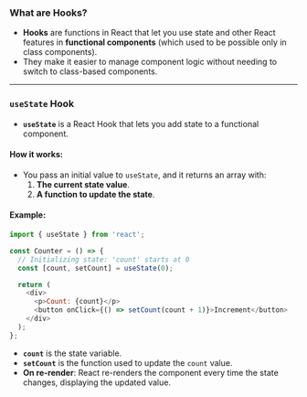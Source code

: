 ### **What are Hooks?**
- **Hooks** are functions in React that let you use state and other React features in **functional components** (which used to be possible only in class components).
- They make it easier to manage component logic without needing to switch to class-based components.

---

### **`useState` Hook**
- **`useState`** is a React Hook that lets you add state to a functional component.
  
#### **How it works**:
- You pass an initial value to `useState`, and it returns an array with:
  1. **The current state value**.
  2. **A function to update the state**.
  
#### **Example**:
```javascript
import { useState } from 'react';

const Counter = () => {
  // Initializing state: 'count' starts at 0
  const [count, setCount] = useState(0);

  return (
    <div>
      <p>Count: {count}</p>
      <button onClick={() => setCount(count + 1)}>Increment</button>
    </div>
  );
};
```

- **`count`** is the state variable.
- **`setCount`** is the function used to update the `count` value.
- **On re-render**: React re-renders the component every time the state changes, displaying the updated value.

